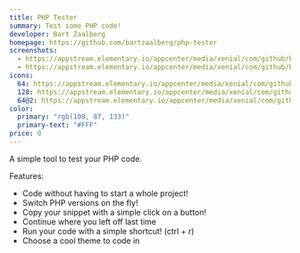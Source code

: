 ```yaml
---
title: PHP Tester
summary: Test some PHP code!
developer: Bart Zaalberg
homepage: https://github.com/bartzaalberg/php-tester
screenshots:
  - https://appstream.elementary.io/appcenter/media/xenial/com/github/bartzaalberg.php-tester.desktop/D18F35D484B3C49A96840719A7B04774/screenshots/image-1_orig.png
  - https://appstream.elementary.io/appcenter/media/xenial/com/github/bartzaalberg.php-tester.desktop/D18F35D484B3C49A96840719A7B04774/screenshots/image-2_orig.png
icons:
  64: https://appstream.elementary.io/appcenter/media/xenial/com/github/bartzaalberg.php-tester.desktop/D18F35D484B3C49A96840719A7B04774/icons/64x64/com.github.bartzaalberg.php-tester_com.github.bartzaalberg.php-tester.png
  128: https://appstream.elementary.io/appcenter/media/xenial/com/github/bartzaalberg.php-tester.desktop/D18F35D484B3C49A96840719A7B04774/icons/128x128/com.github.bartzaalberg.php-tester_com.github.bartzaalberg.php-tester.png
  64@2: https://appstream.elementary.io/appcenter/media/xenial/com/github/bartzaalberg.php-tester.desktop/D18F35D484B3C49A96840719A7B04774/icons/64x64@2/com.github.bartzaalberg.php-tester_com.github.bartzaalberg.php-tester.png
color:
  primary: "rgb(100, 87, 133)"
  primary-text: "#FFF"
price: 0
---
```


<p>A simple tool to test your PHP code.</p>
<p>Features:</p>
<ul>
  <li>Code without having to start a whole project!</li>
  <li>Switch PHP versions on the fly!</li>
  <li>Copy your snippet with a simple click on a button!</li>
  <li>Continue where you left off last time</li>
  <li>Run your code with a simple shortcut! (ctrl + r)</li>
  <li>Choose a cool theme to code in</li>
</ul>